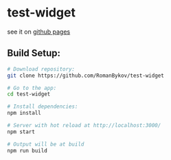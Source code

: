 # test-widget
see it on [github pages](https://romanbykov.github.io/test-widget/)

## Build Setup:

``` bash
# Download repository:
git clone https://github.com/RomanBykov/test-widget

# Go to the app:
cd test-widget

# Install dependencies:
npm install

# Server with hot reload at http://localhost:3000/
npm start

# Output will be at build
npm run build
```
